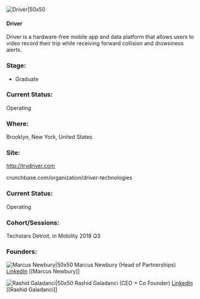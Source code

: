 

![Driver|50x50](https://apimg.techstars.com/connect/images/image_files/5b4bbc8234a60d4a5d000120/original/Driver_App_Icon.png)

#### Driver
Driver is a hardware-free mobile app and data platform that allows users to video record their trip while receiving forward collision and drowsiness alerts.

### Stage: 
 - Graduate 

### Current Status: 
Operating

### Where:
Brooklyn, New York, United States

### Site:
http://trydriver.com



crunchbase.com/organization/driver-technologies

### Current Status: 
Operating

### Cohort/Sessions: 
Techstars Detroit, in Mobility 2018 Q3

### Founders: 

![Marcus Newbury|50x50](https://apimg.techstars.com/connect/images/image_files/5b48d12ca36c115d130000c4/original/ts.jpg) Marcus Newbury (Head of Partnerships) [LinkedIn](https://linkedin.com/in/marcus-newbury-06557440) [[Marcus Newbury]]

![Rashid Galadanci|50x50](https://apimg.techstars.com/connect/images/image_files/5b4bbc5434a60d4a5d00011f/original/Rashid_Galadanci_Headshot.jpg) Rashid Galadanci (CEO + Co Founder) [LinkedIn](https://linkedin.com/in/rashid-galadanci-6a74a0a) [[Rashid Galadanci]]


